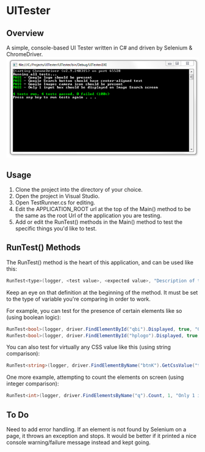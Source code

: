 # UITester

## Overview
A simple, console-based UI Tester written in C# and driven by Selenium &amp; ChromeDriver.
![Screenshot](screenshot.PNG)

## Usage
1. Clone the project into the directory of your choice.
2. Open the project in Visual Studio.
3. Open TestRunner.cs for editing.
4. Edit the APPLICATION_ROOT url at the top of the Main() method to be the same as the root Url of the application you are testing.
5. Add or edit the RunTest() methods in the Main() method to test the specific things you'd like to test.

## RunTest() Methods
The RunTest() method is the heart of this application, and can be used like this:
```C#
RunTest<type>(logger, <test value>, <expected value>, "Description of this test case");
```
Keep an eye on that <type> definition at the beginning of the method. It must be set to the type of variable you're comparing in order to work.

For example, you can test for the presence of certain elements like so (using boolean logic):
```C#
RunTest<bool>(logger, driver.FindElementById("qbi").Displayed, true, "Google Images camera icon should be present");
RunTest<bool>(logger, driver.FindElementById("hplogo").Displayed, true, "Google logo should be present");
```

You can also test for virtually any CSS value like this (using string comparison):
```C#
RunTest<string>(logger, driver.FindElementByName("btnK").GetCssValue("text-align"), "center", "Google Search button should have center-aligned text");
```

One more example, attempting to count the elements on screen (using integer comparison):
```C#
RunTest<int>(logger, driver.FindElementsByName("q").Count, 1, "Only 1 input box should be displayed on Image Search screen");
```

## To Do
Need to add error handling. If an element is not found by Selenium on a page, it throws an exception and stops. It would be  better if it printed a nice console warning/failure message instead and kept going.


